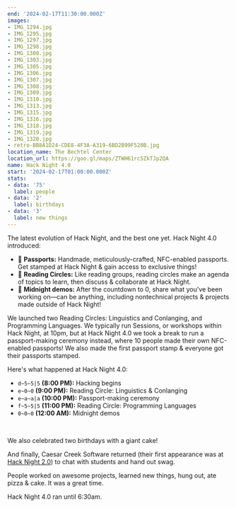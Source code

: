 ```yaml
---
end: '2024-02-17T11:30:00.000Z'
images:
- IMG_1294.jpg
- IMG_1295.jpg
- IMG_1297.jpg
- IMG_1298.jpg
- IMG_1300.jpg
- IMG_1303.jpg
- IMG_1305.jpg
- IMG_1306.jpg
- IMG_1307.jpg
- IMG_1308.jpg
- IMG_1309.jpg
- IMG_1310.jpg
- IMG_1313.jpg
- IMG_1315.jpg
- IMG_1316.jpg
- IMG_1318.jpg
- IMG_1319.jpg
- IMG_1320.jpg
- retro-BB8A1D24-CDE8-4F3A-A319-6BD2B99F520B.jpg
location_name: The Bechtel Center
location_url: https://goo.gl/maps/ZTWH61rc5ZkTJp2QA
name: Hack Night 4.0
start: '2024-02-17T01:00:00.000Z'
stats:
- data: '75'
  label: people
- data: '2'
  label: birthdays
- data: '3'
  label: new things
---
```


The latest evolution of Hack Night, and the best one yet. Hack Night 4.0 introduced:

- 🛂  **Passports:** Handmade, meticulously-crafted, NFC-enabled passports. Get stamped at Hack Night & gain access to exclusive things! 
- 🌟 **Reading Circles:** Like reading groups, reading circles make an agenda of topics to learn, then discuss & collaborate at Hack Night.
- 🌃 **Midnight demos:** After the countdown to 0, share what you've been working on—can be anything, including nontechnical projects & projects made outside of Hack Night!

We launched two Reading Circles: Linguistics and Conlanging, and Programming Languages. We typically run Sessions, or workshops within Hack Night, at 10pm, but at Hack Night 4.0 we took a break to run a passport-making ceremony instead, where 10 people made their own NFC-enabled passports! We also made the first passport stamp & everyone got their passports stamped.

Here's what happened at Hack Night 4.0:

- `d~5~5|5` **(8:00 PM):** Hacking begins
- `e~0~0` **(9:00 PM):** Reading Circle: Linguistics & Conlanging
- `e~a~a|a` **(10:00 PM):** Passport-making ceremony
- `f~5~5|5` **(11:00 PM):** Reading Circle: Programming Languages
- `0~0~0` **(12:00 AM):** Midnight demos

<br />

We also celebrated two birthdays with a giant cake!

And finally, Caesar Creek Software returned (their first appearance was at [Hack Night 2.0](https://blog.purduehackers.com/posts/hack-night-2.0)) to chat with students and hand out swag.

People worked on awesome projects, learned new things, hung out, ate pizza & cake. It was a great time.

Hack Night 4.0 ran until 6:30am.